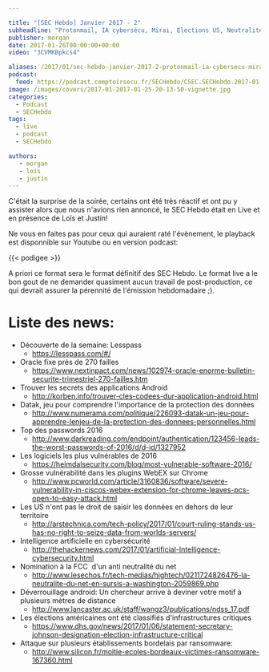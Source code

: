```yaml
---

title: "[SEC Hebdo] Janvier 2017 - 2"
subheadline: "Protonmail, IA cybersécu, Mirai, Elections US, Neutralité du net, Gruyère Oracle, Lesspass, etc."
publisher: morgan
date: 2017-01-26T00:00:00+00:00
video: "3CVMKBpkcs4"

aliases: /2017/01/sec-hebdo-janvier-2017-2-protonmail-ia-cybersecu-mirai-elections-us-neutralite-du-net-gruyere-oracle-lesspass-etc/
podcast:
  feed: https://podcast.comptoirsecu.fr/SECHebdo/CSEC.SECHebdo.2017-01-25.mp3
image: /images/covers/2017-01-2017-01-25-20-13-50-vignette.jpg
categories:
  - Podcast
  - SECHebdo
tags:
  - live
  - podcast
  - SECHebdo

authors:
   - morgan
   - lois
   - justin
---
```




C'était la surprise de la soirée, certains ont été très réactif et ont pu y assister alors que nous n'avions rien annoncé, le SEC Hebdo était en Live et en présence de Loïs et Justin!

Ne vous en faites pas pour ceux qui auraient raté l'évènement, le playback est disponnible sur Youtube ou en version podcast:

{{< podigee >}}

A priori ce format sera le format définitif des SEC Hebdo. Le format live a le bon gout de ne demander quasiment aucun travail de post-production, ce qui devrait assurer la pérennité de l'émission hebdomadaire ;).

# Liste des news:

  * Découverte de la semaine: Lesspass
      * <https://lesspass.com/#/>
  * Oracle fixe près de 270 failles
      * <https://www.nextinpact.com/news/102974-oracle-enorme-bulletin-securite-trimestriel-270-failles.htm>
  * Trouver les secrets des applications Android
      * <http://korben.info/trouver-cles-codees-dur-application-android.html>
  * Datak, jeu pour comprendre l'importance de la protection des données
      * <http://www.numerama.com/politique/226093-datak-un-jeu-pour-apprendre-lenjeu-de-la-protection-des-donnees-personnelles.html>
  * Top des passwords 2016
      * <http://www.darkreading.com/endpoint/authentication/123456-leads-the-worst-passwords-of-2016/d/d-id/1327952>
  * Les logiciels les plus vulnérables de 2016
      * <https://heimdalsecurity.com/blog/most-vulnerable-software-2016/>
  * Grosse vulnérabilité dans les plugins WebEX sur Chrome
      * <http://www.pcworld.com/article/3160836/software/severe-vulnerability-in-ciscos-webex-extension-for-chrome-leaves-pcs-open-to-easy-attack.html>
  * Les US n'ont pas le droit de saisir les données en dehors de leur territoire
      * <http://arstechnica.com/tech-policy/2017/01/court-ruling-stands-us-has-no-right-to-seize-data-from-worlds-servers/>
  * Intelligence artificielle en cybersécurité
      * <http://thehackernews.com/2017/01/artificial-Intelligence-cybersecurity.html>
  * Nomination à la FCC  d'un anti neutralité du net
      * <http://www.lesechos.fr/tech-medias/hightech/0211724826476-la-neutralite-du-net-en-sursis-a-washington-2059869.php>
  * Déverrouillage android: Un chercheur arrive à deviner votre motif à plusieurs mètres de distance
      * <http://www.lancaster.ac.uk/staff/wangz3/publications/ndss_17.pdf>
  * Les élections américaines ont été classifiés d'infrastructures critiques
      * <https://www.dhs.gov/news/2017/01/06/statement-secretary-johnson-designation-election-infrastructure-critical>
  * Attaque sur plusieurs établissements bordelais par ransomware:
      * <http://www.silicon.fr/moitie-ecoles-bordeaux-victimes-ransomware-167360.html>
